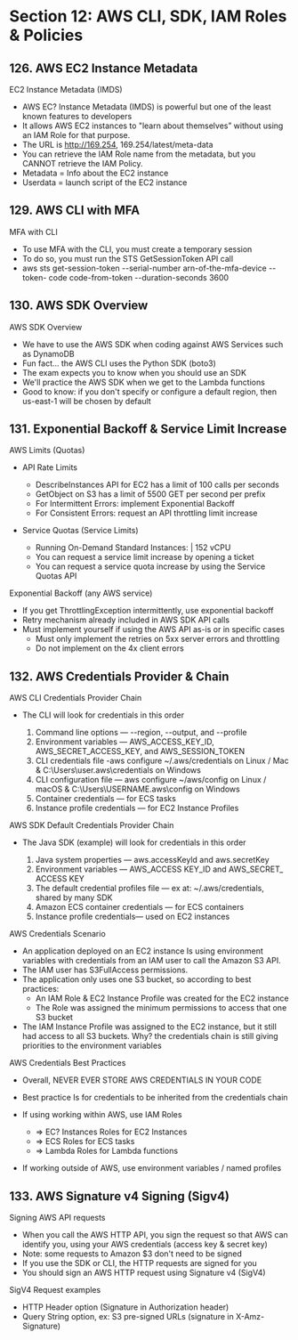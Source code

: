 # Section 12: AWS CLI, SDK, IAM Roles & Policies

## 126. AWS EC2 Instance Metadata

EC2 Instance Metadata (IMDS)

- AWS EC? Instance Metadata (IMDS) is powerful but one of the least known
features to developers
- It allows AWS EC2 instances to "learn about themselves” without using an
IAM Role for that purpose.
- The URL is http://169.254, 169.254/latest/meta-data
- You can retrieve the IAM Role name from the metadata, but you CANNOT
retrieve the IAM Policy.
- Metadata = Info about the EC2 instance
- Userdata = launch script of the EC2 instance

## 129. AWS CLI with MFA

MFA with CLI

- To use MFA with the CLI, you must create a temporary session
- To do so, you must run the STS GetSessionToken API call
- aws sts get-session-token --serial-number arn-of-the-mfa-device --token- code code-from-token --duration-seconds 3600

## 130. AWS SDK Overview

AWS SDK Overview

- We have to use the AWS SDK when coding against AWS Services such
as DynamoDB
- Fun fact... the AWS CLI uses the Python SDK (boto3)
- The exam expects you to know when you should use an SDK
- We'll practice the AWS SDK when we get to the Lambda functions
- Good to know: if you don't specify or configure a default region, then
us-east-1 will be chosen by default

## 131. Exponential Backoff & Service Limit Increase

AWS Limits (Quotas)

- API Rate Limits
    - Describelnstances API for EC2 has a limit of 100 calls per seconds
    - GetObject on S3 has a limit of 5500 GET per second per prefix
    - For Intermittent Errors: implement Exponential Backoff
    - For Consistent Errors: request an API throttling limit increase

- Service Quotas (Service Limits)
    - Running On-Demand Standard Instances: | 152 vCPU
    - You can request a service limit increase by opening a ticket
    - You can request a service quota increase by using the Service Quotas API

Exponential Backoff (any AWS service)

- If you get ThrottlingException intermittently, use exponential backoff
- Retry mechanism already included in AWS SDK API calls
- Must implement yourself if using the AWS API as-is or in specific cases
    - Must only implement the retries on 5xx server errors and throttling
    - Do not implement on the 4x client errors

## 132. AWS Credentials Provider & Chain

AWS CLI Credentials Provider Chain

- The CLI will look for credentials in this order

    1. Command line options — --region, --output, and --profile
    2. Environment variables — AWS_ACCESS_KEY_ID, AWS_SECRET_ACCESS_KEY, and AWS_SESSION_TOKEN
    3. CLI credentials file -aws configure
        ~/.aws/credentials on Linux / Mac & C:\Users\user\.aws\credentials on Windows
    4. CLI configuration file — aws configure
        ~/aws/config on Linux / macOS & C:\Users\USERNAME\.aws\config on Windows
    5. Container credentials — for ECS tasks
    6. Instance profile credentials — for EC2 Instance Profiles

AWS SDK Default Credentials Provider Chain

- The Java SDK (example) will look for credentials in this order

    1. Java system properties — aws.accessKeyld and aws.secretKey
    2. Environment variables —
    AWS_ACCESS KEY_ID and AWS_SECRET_ ACCESS KEY
    3. The default credential profiles file — ex at: ~/.aws/credentials, shared by many SDK
    4. Amazon ECS container credentials — for ECS containers
    5. Instance profile credentials— used on EC2 instances

AWS Credentials Scenario

- An application deployed on an EC2 instance Is using environment variables with credentials from an IAM user to call the Amazon S3 API.
- The IAM user has S3FullAccess permissions.
- The application only uses one S3 bucket, so according to best practices:
    - An IAM Role & EC2 Instance Profile was created for the EC2 instance
    - The Role was assigned the minimum permissions to access that one S3 bucket
- The IAM Instance Profile was assigned to the EC2 instance, but it still had access to all S3 buckets. Why? the credentials chain is still giving priorities to the environment variables

AWS Credentials Best Practices

- Overall, NEVER EVER STORE AWS CREDENTIALS IN YOUR CODE
- Best practice Is for credentials to be inherited from the credentials chain

- If using working within AWS, use IAM Roles
    - => EC? Instances Roles for EC2 Instances
    - => ECS Roles for ECS tasks
    - => Lambda Roles for Lambda functions

- If working outside of AWS, use environment variables / named profiles

## 133. AWS Signature v4 Signing (Sigv4)

Signing AWS API requests

- When you call the AWS HTTP API, you sign the request so that AWS can identify you, using your AWS credentials (access key & secret key)
- Note: some requests to Amazon $3 don't need to be signed
- If you use the SDK or CLI, the HTTP requests are signed for you
- You should sign an AWS HTTP request using Signature v4 (SigV4)

SigV4 Request examples

- HTTP Header option (Signature in Authorization header)
- Query String option, ex: S3 pre-signed URLs (signature in X-Amz-Signature)